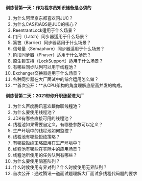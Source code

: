 **训练营第一天：作为程序员知识储备是必须的**



1. 为什么阿里京东都喜欢问JUC？
2. 为什么CAS和AQS是JUC的核心？
3. ReentrantLock适用于什么场景？
4. 门闩（Latch）同步器适用于什么场景？
5. 篱笆（Barrier）同步器适用于什么场景？
6. 信号量（Semaphore）同步器适用于什么场景？
7. 阶段同步器（Phaser）适用于什么场景？
8. 原生锁支持（LockSupport）适用于什么场景？
9. 有哪些同步队列可以用于线程池？
10. Exchanger交换器适用于什么场景？
11. 各种同步器在大厂面试中的综合运用怎么做？
12. **首次公开：**从CPU架构的角度理解底层高并发的构成。



**训练营第二天：2021带你升职涨薪进大厂**



1. 为什么百度腾讯喜欢跟你聊线程池？
2. 为什么要使用线程池？
3. JDK有哪些直接可用的线程池？
4. 线程池如果需要自定义，有哪些参数可以定义？
5. 生产环境中的线程池如何监控？
6. 线程池有哪些拒绝策略？
7. 有哪些拒绝策略应用在生产环境中？
8. 线程池有哪些在实际中的应用场景？
9. 线程池所使用的任务队列有哪些？
10. 为什么要使用阻塞队列？
11. 什么时候使用有界对列？什么时候使用无界队列？
12. 首次公开：通过腾讯一道面试题理解大厂面试多线程代码题的要求
